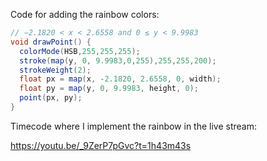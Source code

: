 Code for adding the rainbow colors:

```java
// −2.1820 < x < 2.6558 and 0 ≤ y < 9.9983
void drawPoint() {
  colorMode(HSB,255,255,255);
  stroke(map(y, 0, 9.9983,0,255),255,255,200);
  strokeWeight(2);
  float px = map(x, -2.1820, 2.6558, 0, width);
  float py = map(y, 0, 9.9983, height, 0);
  point(px, py);
}
```

Timecode where I implement the rainbow in the live stream: 

https://youtu.be/_9ZerP7pGvc?t=1h43m43s
